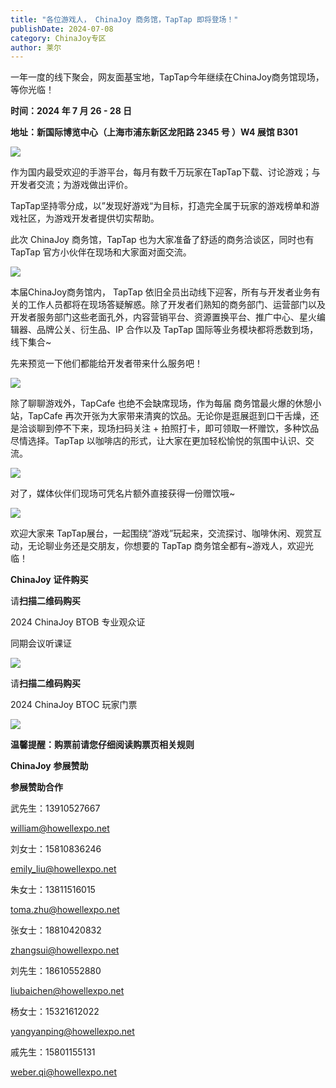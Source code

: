 ```yaml
---
title: "各位游戏人， ChinaJoy 商务馆，TapTap 即将登场！"
publishDate: 2024-07-08
category: ChinaJoy专区
author: 莱尔
---
```


一年一度的线下聚会，网友面基宝地，TapTap今年继续在ChinaJoy商务馆现场，等你光临！

**时间：2024 年 7 月 26 - 28 日**

**地址：新国际博览中心（上海市浦东新区龙阳路 2345 号 ）W4 展馆 B301**

![](https://ec-net-1251389766.cos.ap-shanghai.myqcloud.com/wp-content/uploads/2024/07/20240708194448684.png)

作为国内最受欢迎的手游平台，每月有数千万玩家在TapTap下载、讨论游戏；与开发者交流；为游戏做出评价。

TapTap坚持零分成，以”发现好游戏“为目标，打造完全属于玩家的游戏榜单和游戏社区，为游戏开发者提供切实帮助。

此次 ChinaJoy 商务馆，TapTap 也为大家准备了舒适的商务洽谈区，同时也有 TapTap 官方小伙伴在现场和大家面对面交流。

![](https://ec-net-1251389766.cos.ap-shanghai.myqcloud.com/wp-content/uploads/2024/07/20240708194451946.png)

本届ChinaJoy商务馆内， TapTap 依旧全员出动线下迎客，所有与开发者业务有关的工作人员都将在现场答疑解惑。除了开发者们熟知的商务部门、运营部门以及开发者服务部门这些老面孔外，内容营销平台、资源置换平台、推广中心、星火编辑器、品牌公关、衍生品、IP 合作以及 TapTap 国际等业务模块都将悉数到场，线下集合~

先来预览一下他们都能给开发者带来什么服务吧！

![](https://ec-net-1251389766.cos.ap-shanghai.myqcloud.com/wp-content/uploads/2024/07/20240708194456699-271x1024.png)

除了聊聊游戏外，TapCafe 也绝不会缺席现场，作为每届 商务馆最火爆的休憩小站，TapCafe 再次开张为大家带来清爽的饮品。无论你是逛展逛到口干舌燥，还是洽谈聊到停不下来，现场扫码关注 + 拍照打卡，即可领取一杯赠饮，多种饮品尽情选择。TapTap 以咖啡店的形式，让大家在更加轻松愉悦的氛围中认识、交流。

![](https://ec-net-1251389766.cos.ap-shanghai.myqcloud.com/wp-content/uploads/2024/07/20240708194459920.png)

对了，媒体伙伴们现场可凭名片额外直接获得一份赠饮哦~

![](https://ec-net-1251389766.cos.ap-shanghai.myqcloud.com/wp-content/uploads/2024/07/20240708194502725.png)

欢迎大家来 TapTap展台，一起围绕“游戏”玩起来，交流探讨、咖啡休闲、观赏互动，无论聊业务还是交朋友，你想要的 TapTap 商务馆全都有~游戏人，欢迎光临！

**ChinaJoy** **证件购买**

  
请**扫描二维码购买**

2024 ChinaJoy BTOB 专业观众证

同期会议听课证

![](https://ec-net-1251389766.cos.ap-shanghai.myqcloud.com/wp-content/uploads/2024/07/20240708194505299.png)

请**扫描二维码购买**

2024 ChinaJoy BTOC 玩家门票

![](https://ec-net-1251389766.cos.ap-shanghai.myqcloud.com/wp-content/uploads/2024/07/20240708194508917.png)

**温馨提醒：购票前请您仔细阅读购票页相关规则**  
  

**ChinaJoy** **参展赞助**

**参展赞助合作**

武先生：13910527667

[william@howellexpo.net](mailto:william@howellexpo.net)

刘女士：15810836246

[emily\_liu@howellexpo.net](mailto:emily_liu@howellexpo.net)

朱女士：13811516015

[toma.zhu@howellexpo.net](mailto:toma.zhu@howellexpo.net)

张女士：18810420832

[zhangsui@howellexpo.net](mailto:zhangsui@howellexpo.net)

刘先生：18610552880

[liubaichen@howellexpo.net](mailto:liubaichen@howellexpo.net)

杨女士：15321612022

[yangyanping@howellexpo.net](mailto:yangyanping@howellexpo.net)

戚先生：15801155131

weber.qi@howellexpo.net
